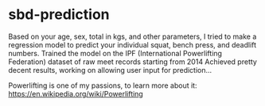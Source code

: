 # sbd-prediction
Based on your age, sex, total in kgs, and other parameters, I tried to make a regression model to predict your individual squat, bench press, and deadlift numbers.
Trained the model on the IPF (International Powerlifting Federation) dataset of raw meet records starting from 2014
Achieved pretty decent results, working on allowing user input for prediction...

Powerlifting is one of my passions, to learn more about it:
https://en.wikipedia.org/wiki/Powerlifting
